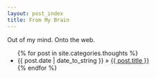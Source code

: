 ```yaml
---
layout: post_index
title: From My Brain
---
```


Out of my mind. Onto the web.

<ul class="posts">
    {% for post in site.categories.thoughts %}
    <li><span>{{ post.date | date_to_string }}</span> &raquo; <a href="{{ post.url }}">{{ post.title }}</a></li>
    {% endfor %}
</ul>

